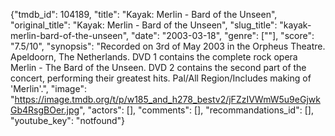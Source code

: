 {"tmdb_id": 104189, "title": "Kayak: Merlin - Bard of the Unseen", "original_title": "Kayak: Merlin - Bard of the Unseen", "slug_title": "kayak-merlin-bard-of-the-unseen", "date": "2003-03-18", "genre": [""], "score": "7.5/10", "synopsis": "Recorded on 3rd of May 2003 in the Orpheus Theatre. Apeldoorn, The Netherlands. DVD 1 contains the complete rock opera Merlin - The Bard of the Unseen. DVD 2 contains the second part of the concert, performing their greatest hits. Pal/All Region/Includes making of 'Merlin'.", "image": "https://image.tmdb.org/t/p/w185_and_h278_bestv2/jFZzIVWmW5u9eGjwkGb4RsgBOer.jpg", "actors": [], "comments": [], "recommandations_id": [], "youtube_key": "notfound"}